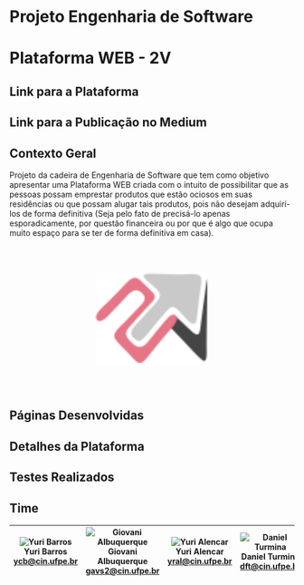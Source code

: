 # Projeto Engenharia de Software

# Plataforma WEB - 2V

## Link para a Plataforma


## Link para a Publicação no Medium



## Contexto Geral
 Projeto da cadeira de Engenharia de Software que tem como objetivo apresentar uma Plataforma WEB criada com o intuito de possibilitar que as pessoas possam emprestar produtos que estão ociosos em suas residências ou que possam alugar tais produtos, pois não desejam adquirí-los de forma definitiva (Seja pelo fato de precisá-lo apenas esporadicamente, por questão financeira ou por que é algo que ocupa muito espaço para se ter de forma definitiva em casa).


<br></br>
<p align="center">
  <img src="src\Views\EndPag\imgs\ico_logo.png" width="200">
</p>
<br></br>


## Páginas Desenvolvidas


## Detalhes da Plataforma


## Testes Realizados


## Time

| <img src="https://avatars.githubusercontent.com/u/50000444?v=4" width="100px;" alt="Yuri Barros"/><br>Yuri Barros<br><ycb@cin.ufpe.br>|<img src="https://avatars.githubusercontent.com/u/51493065?v=4" width="100px;" alt="Giovani Albuquerque"/> <br>Giovani Albuquerque<br><gavs2@cin.ufpe.br>|<img src="https://avatars.githubusercontent.com/u/54999186?v=4" width="100px;" alt="Yuri Alencar"/> <br>Yuri Alencar<br><yral@cin.ufpe.br>|<img src="https://avatars.githubusercontent.com/u/54449053?v=4" width="100px;" alt="Daniel Turmina"/> <br>Daniel Turmina<br><dft@cin.ufpe.br> |<img src="https://avatars.githubusercontent.com/u/23541859?v=4" width="100px;" alt="Victor Barros"/> <br>Victor Barros<br><vbmn@cin.ufpe.br>|
|-|-|-|-|-|